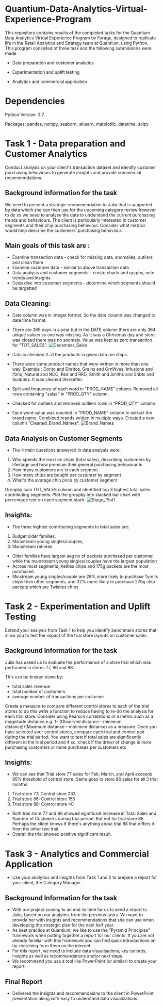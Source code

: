 # Quantium-Data-Analytics-Virtual-Experience-Program
This repository contains results of the completed tasks for the Quantium Data Analytics Virtual Experience Program by Forage, designed to replicate life in the Retail Analytics and Strategy team at Quantium, using Python.
This program consisted of three task and the following submissions were made

- Data preparation and customer analytics

- Experimentation and uplift testing

- Analytics and commercial application

# Dependencies
Python Version: 3.7

Packages: pandas, numpy, seaborn, sklearn, matplotlib, datetime, scipy

# Task 1 - Data preparation and Customer Analytics
Conduct analysis on your client's transaction dataset and identify customer purchasing behaviours to generate insights and provide commercial recommendations.

## Background information for the task
We need to present a strategic recommendation to Julia that is supported by data which she can then use for the upcoming category review however to do so we need to analyse the data to understand the current purchasing trends and behaviours. The client is particularly interested in customer segments and their chip purchasing behaviour. Consider what metrics would help describe the customers’ purchasing behaviour.

## Main goals of this task are :
- Examine transaction data - check for missing data, anomalies, outliers and clean them
- Examine customer data - similar to above transaction data
- Data analysis and customer segments - create charts and graphs, note trends and insights
- Deep dive into customer segments - determine which segments should be targetted
  
## Data Cleaning:
- Date column was in integer format. So the date column was changed to date time format.
- There are 365 days in a year but in the DATE column there are only 364 unique values so one was missing. As it was a Christmas day and store was closed there was no anomaly. Value was kept as zero transaction for "TOT_SALES".
![December_Sales](https://github.com/cwiredu1/Quantium-Data-Analytics-Virtual-Experience-Program/assets/121901813/6127404b-a599-478d-a7fa-f356d519faa1)

- Data is checked if all the products in given data are chips.
- There were some product names that were written in more than one way. Example : Dorito and Doritos, Grains and GrnWves, Infusions and Ifzns, Natural and NCC, Red and RRD, Smith and Smiths and Snbts and Sunbites. It was cleaned thereafter.
- Split and frequency of each word in "PROD_NAME" column. Removed all rows containing "salsa" in "PROD_QTY" column.
- Checked for outliers and removed outliers rows in "PROD_QTY" column.
- Each word value was counted in "PROD_NAME" column to extract the brand name. Combined brands written in multiple ways. Created a new column "Cleaned_Brand_Names".
![Brand_Names](https://github.com/cwiredu1/Quantium-Data-Analytics-Virtual-Experience-Program/assets/121901813/8cba7c55-b3bd-4712-ab40-f192ecc5ecf8)

## Data Analysis on Customer Segments
- The 4 main questions answered in data analysis were:
1. Who spends the most on chips (total sales), describing customers by lifestage and how premium their general purchasing behaviour is
2. How many customers are in each segment
3. How many chips are bought per customer by segment
4. What's the average chip price by customer segment

Groupby sum TOT_SALES column and identified top 3 highest total sales contributing segments.
Plot the groupby into stacked bar chart with percentage text on each segment stack.
![Stage_Plot1](https://github.com/cwiredu1/Quantium-Data-Analytics-Virtual-Experience-Program/assets/121901813/2808c5a6-57a3-48e3-85bc-dac0e0cfb6ac)

## Insights:

- The three highest contributing segments to total sales are: 
1. Budget older families,
2. Mainstream young singles/couples,
3. Mainstream retirees
- Older families have largest avg no of packets purchased per customer, while the mainstream young singles/couples have the largest population
- Across most segments, Kettles chips and 175g packets are the most purchased
- Minstream young singles/couple are 28% more likely to purchase Tyrells chips than other segments, and 32% more likely to purchase 270g chip packets which are Twisties chips

# Task 2 - Experimentation and Uplift Testing
Extend your analysis from Task 1 to help you identify benchmark stores that allow you to test the impact of the trial store layouts on customer sales.

## Background Information for the task
Julia has asked us to evaluate the performance of a store trial which was performed in stores 77, 86 and 88.

This can be broken down by:

- total sales revenue
- total number of customers
- average number of transactions per customer
  
Create a measure to compare different control stores to each of the trial stores to do this write a function to reduce having to re-do the analysis for each trial store. Consider using Pearson correlations or a metric such as a magnitude distance e.g. 1- (Observed distance – minimum distance)/(Maximum distance – minimum distance) as a measure. Once you have selected your control stores, compare each trial and control pair during the trial period. You want to test if total sales are significantly different in the trial period and if so, check if the driver of change is more purchasing customers or more purchases per customers etc.

## Insights:
- We can see that Trial store 77 sales for Feb, March, and April exceeds 95% threshold of control store. Same goes to store 86 sales for all 3 trial months.
1. Trial store 77: Control store 233
2. Trial store 86: Control store 155
3. Trial store 88: Control store 40
   
- Both trial store 77 and 86 showed significant increase in Total Sales and Number of Customers during trial period. But not for trial store 88. Perhaps the client knows if there's anything about trial 88 that differs it from the other two trial.
- Overall the trial showed positive significant result.

# Task 3 - Analytics and Commercial Application
- Use your analytics and insights from Task 1 and 2 to prepare a report for your client, the Category Manager.

## Background Information for the task
- With our project coming to an end its time for us to send a report to Julia, based on our analytics from the previous tasks. We want to provide her with insights and recommendations that she can use when developing the strategic plan for the next half year.
- As best practice at Quantium, we like to use the “Pyramid Principles” framework when putting together a report for our clients. If you are not already familiar with this framework you can find quick introductions on by searching form them on the internet.
- For this report, we need to include data visualisations, key callouts, insights as well as recommendations and/or next steps.
- We recommend you use a tool like PowerPoint (or similar) to create your report.

## Final Report
- Delivered the insights and recommendaions to the client in PowerPoint presentation along with easy to understand data visualizations.

